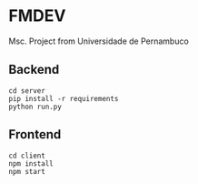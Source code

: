 # FMDEV
Msc. Project from Universidade de Pernambuco

## Backend
```
cd server
pip install -r requirements
python run.py
```

## Frontend
```
cd client
npm install
npm start
```
